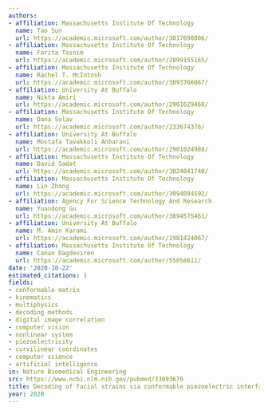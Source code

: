 ```yaml
---
authors:
- affiliation: Massachusetts Institute Of Technology
  name: Tao Sun
  url: https://academic.microsoft.com/author/3017698006/
- affiliation: Massachusetts Institute Of Technology
  name: Farita Tasnim
  url: https://academic.microsoft.com/author/2899155165/
- affiliation: Massachusetts Institute Of Technology
  name: Rachel T. McIntosh
  url: https://academic.microsoft.com/author/3093766067/
- affiliation: University At Buffalo
  name: Nikta Amiri
  url: https://academic.microsoft.com/author/2901629468/
- affiliation: Massachusetts Institute Of Technology
  name: Dana Solav
  url: https://academic.microsoft.com/author/233674376/
- affiliation: University At Buffalo
  name: Mostafa Tavakkoli Anbarani
  url: https://academic.microsoft.com/author/2901024988/
- affiliation: Massachusetts Institute Of Technology
  name: David Sadat
  url: https://academic.microsoft.com/author/3024041740/
- affiliation: Massachusetts Institute Of Technology
  name: Lin Zhang
  url: https://academic.microsoft.com/author/3094094592/
- affiliation: Agency For Science Technology And Research
  name: Yuandong Gu
  url: https://academic.microsoft.com/author/3094575461/
- affiliation: University At Buffalo
  name: M. Amin Karami
  url: https://academic.microsoft.com/author/1981424067/
- affiliation: Massachusetts Institute Of Technology
  name: Canan Dagdeviren
  url: https://academic.microsoft.com/author/55058611/
date: '2020-10-22'
estimated_citations: 1
fields:
- conformable matrix
- kinematics
- multiphysics
- decoding methods
- digital image correlation
- computer vision
- nonlinear system
- piezoelectricity
- curvilinear coordinates
- computer science
- artificial intelligence
in: Nature Biomedical Engineering
src: https://www.ncbi.nlm.nih.gov/pubmed/33093670
title: Decoding of facial strains via conformable piezoelectric interfaces.
year: 2020
---
```

